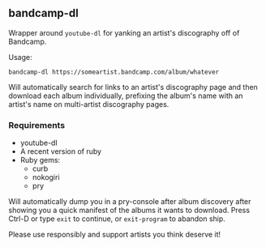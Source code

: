 ## bandcamp-dl

Wrapper around `youtube-dl` for yanking an artist's discography off of Bandcamp.

Usage: 
```
bandcamp-dl https://someartist.bandcamp.com/album/whatever
```

Will automatically search for links to an artist's discography page and then download each album individually, prefixing the album's name with an artist's name on multi-artist discography pages.  

### Requirements

* youtube-dl
* A recent version of ruby
* Ruby gems:
  * curb
  * nokogiri
  * pry

Will automatically dump you in a pry-console after album discovery after showing you a quick manifest of the albums it wants to download.  Press Ctrl-D or type `exit` to continue, or `exit-program` to abandon ship.

Please use responsibly and support artists you think deserve it!
